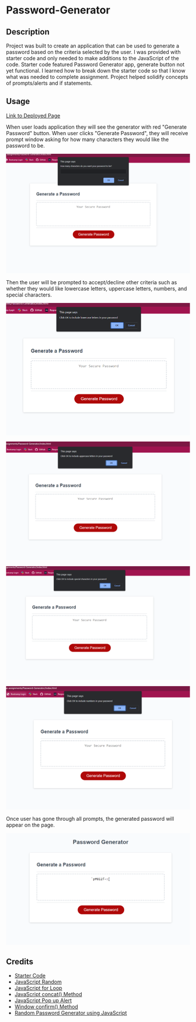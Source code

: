 # Password-Generator

## Description
Project was built to create an application that can be used to generate a password based on the criteria selected by the user. I was provided with starter code and only needed to make additions to the JavaScript of the code. Starter code featured Password Generator app, generate button not yet functional. I learned how to break down the starter code so that I know what was needed to complete assignment. Project helped solidify concepts of prompts/alerts and if statements.


## Usage

<a href="https://ruledbysaturn.github.io/Password-Generator/">Link to Deployed Page</a>

When user loads application they will see the generator with red "Generate Password" button. When user clicks "Generate Password", they will receive prompt window asking for how many characters they would like the password to be.

![initial appearance of app](assets/Screenshot%201.png)

Then the user will be prompted to accept/decline other criteria such as whether they would like lowercase letters, uppercase letters, numbers, and special characters.

![lowercase letter prompt](assets/Screenshot%202.png)

![uppercase letter prompt](assets/Screenshot%203.png)

![special characters prompt](assets/Screenshot%204.png)

![numbers prompt](assets/Screenshot%205.png)

Once user has gone through all prompts, the generated password will appear on the page.

![generated password screenshot](assets/Screenshot%206.png)




## Credits

<ul>
    <li><a href="https://github.com/coding-boot-camp/friendly-parakeet">Starter Code</a></li>
    <li><a href="https://www.w3schools.com/js/js_random.asp">JavaScript Random</a></li>
    <li><a href="https://www.w3schools.com/js/js_loop_for.asp">JavaScript for Loop</a></li>
    <li><a href="https://www.w3schools.com/jsref/jsref_concat_string.asp">JavaScript concat() Method</a></li>
    <li><a href="https://www.w3schools.com/js/js_popup.asp">JavaScript Pop up Alert</a></li>
    <li><a href="https://www.w3schools.com/jsref/met_win_confirm.asp">Window confirm() Method</a></li>
    <li><a href="https://dev.to/code_mystery/random-password-generator-using-javascript-6a">Random Password Generator using JavaScript</a></li>